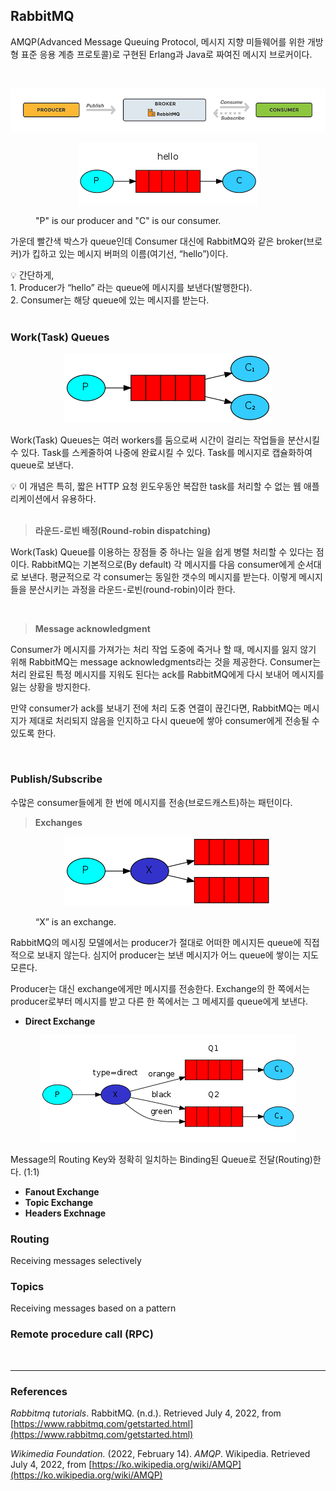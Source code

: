 ## RabbitMQ

AMQP(Advanced Message Queuing Protocol, 메시지 지향 미들웨어를 위한 개방형 표준 응용 계층 프로토콜)로 구현된 Erlang과 Java로 짜여진 메시지 브로커이다. 

<br>

<p style="text-align:center;"><img src="resources/1.png" width=550></p>

<figure><p style="text-align:center;"><img src="resources/2.png"><figcaption>"P" is our producer and "C" is our consumer.</figcaption></p></figure>

가운데 빨간색 박스가 queue인데 Consumer 대신에 RabbitMQ와 같은 broker(브로커)가 킵하고 있는 메시지 버퍼의 이름(여기선, “hello”)이다. 

<aside>
💡 간단하게,<br>
1. Producer가 “hello” 라는 queue에 메시지를 보낸다(발행한다).<br>
2. Consumer는 해당 queue에 있는 메시지를 받는다.
</aside>

<br>

### **Work(Task) Queues**

<p style="text-align:center;"><img src="resources/3.png"></p>

Work(Task) Queues는 여러 workers를 둠으로써 시간이 걸리는 작업들을 분산시킬 수 있다. Task를 스케줄하여 나중에 완료시킬 수 있다. Task를 메시지로 캡슐화하여 queue로 보낸다. 

<aside>
💡 이 개념은 특히, 짧은 HTTP 요청 윈도우동안 복잡한 task를 처리할 수 없는 웹 애플리케이션에서 유용하다.
</aside>

<br>

> **라운드-로빈 배정(Round-robin dispatching)**
> 

Work(Task) Queue를 이용하는 장점들 중 하나는 일을 쉽게 병렬 처리할 수 있다는 점이다. RabbitMQ는 기본적으로(By default) 각 메시지를 다음 consumer에게 순서대로 보낸다. 평균적으로 각 consumer는 동일한 갯수의 메시지를 받는다. 이렇게 메시지들을 분산시키는 과정을 라운드-로빈(round-robin)이라 한다.

<br>

> **Message acknowledgment**
> 

Consumer가 메시지를 가져가는 처리 작업 도중에 죽거나 할 때, 메시지를 잃지 않기 위해 RabbitMQ는 message acknowledgments라는 것을 제공한다. Consumer는처리 완료된 특정 메시지를 지워도 된다는 ack를 RabbitMQ에게 다시 보내어 메시지를 잃는 상황을 방지한다. 

만약 consumer가 ack를 보내기 전에 처리 도중 연결이 끊긴다면, RabbitMQ는 메시지가 제대로 처리되지 않음을 인지하고 다시 queue에 쌓아 consumer에게 전송될 수 있도록 한다.

<br>

### **Publish/Subscribe**

수많은 consumer들에게 한 번에 메시지를 전송(브로드캐스트)하는 패턴이다.

> **Exchanges**
> 

<figure><p style="text-align:center;"><img src="resources/4.png"><figcaption>“X” is an exchange.</figcaption></p></figure>

RabbitMQ의 메시징 모델에서는 producer가 절대로 어떠한 메시지든 queue에 직접적으로 보내지 않는다. 심지어 producer는 보낸 메시지가 어느 queue에 쌓이는 지도 모른다.

Producer는 대신 exchange에게만 메시지를 전송한다. Exchange의 한 쪽에서는 producer로부터 메시지를 받고 다른 한 쪽에서는 그 메세지를 queue에게 보낸다. 

- **Direct Exchange**

<p style="text-align:center;"><img src="resources/5.png"></p>

Message의 Routing Key와 정확히 일치하는 Binding된 Queue로 전달(Routing)한다. (1:1)

- **Fanout Exchange**
- **Topic Exchange**
- **Headers Exchnage**

<!-- 
```
1) Direct exchange - (Empty string) and amq.direct
 참고) AMQP 정의 : 바인딩 된 Queue 중에서 메시지의 라우팅 키와 매핑되어 있는 Queue로 메시지를 전달(1:1)
2) Fanout exchange - amq.fanout
 참고) AMQP 정의 : 메시지의 라우팅 키를 무시하고 Exchange에 바인딩 된 모든 Queue에 메시지를 전달(1:N)

3) Topic exchange -amq.topic
 참고) AMQP 정의 : Exchange에 바인딩 된 Queue 중에서 메시지의 라우팅 키가 패턴에 맞는 Queue에게 모두 메시지를 전달(Multicast)

4) Headers exchange - amq.match (and amq.headers in RabbitMQ)
 참고) AMQP 정의 : 라우팅 키 대신 메시지 헤더에 여러 속성들을 더해 속성들이 매칭되는 큐에 메시지를 전달
```
-->


### **Routing**

Receiving messages selectively

### **Topics**

Receiving messages based on a pattern

### **Remote procedure call (RPC)**

<br>

---

### **References**

*Rabbitmq tutorials*. RabbitMQ. (n.d.). Retrieved July 4, 2022, from [https://www.rabbitmq.com/getstarted.html](https://www.rabbitmq.com/getstarted.html) 

*Wikimedia Foundation.* (2022, February 14). *AMQP*. Wikipedia. Retrieved July 4, 2022, from [https://ko.wikipedia.org/wiki/AMQP](https://ko.wikipedia.org/wiki/AMQP)